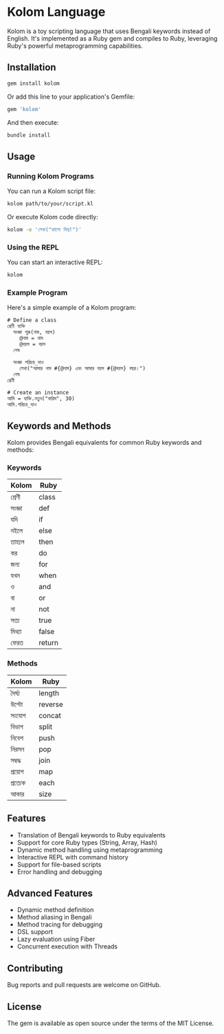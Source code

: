 # Kolom Language

Kolom is a toy scripting language that uses Bengali keywords instead of English. It's implemented as a Ruby gem and compiles to Ruby, leveraging Ruby's powerful metaprogramming capabilities.

## Installation

```bash
gem install kolom
```

Or add this line to your application's Gemfile:

```ruby
gem 'kolom'
```

And then execute:

```bash
bundle install
```

## Usage

### Running Kolom Programs

You can run a Kolom script file:

```bash
kolom path/to/your/script.kl
```

Or execute Kolom code directly:

```bash
kolom -e 'লেখা("হ্যালো বিশ্ব!")'
```

### Using the REPL

You can start an interactive REPL:

```bash
kolom
```

### Example Program

Here's a simple example of a Kolom program:

```
# Define a class
শ্রেণী ব্যক্তি
  সংজ্ঞা শুরু(নাম, বয়স)
    @নাম = নাম
    @বয়স = বয়স
  শেষ

  সংজ্ঞা পরিচয়_দাও
    লেখা("আমার নাম #{@নাম} এবং আমার বয়স #{@বয়স} বছর।")
  শেষ
শ্রেণী

# Create an instance
আমি = ব্যক্তি.নতুন("করিম", 30)
আমি.পরিচয়_দাও
```

## Keywords and Methods

Kolom provides Bengali equivalents for common Ruby keywords and methods:

### Keywords

| Kolom | Ruby |
|---------|------|
| শ্রেণী | class |
| সংজ্ঞা | def |
| যদি | if |
| নইলে | else |
| তাহলে | then |
| কর | do |
| জন্য | for |
| যখন | when |
| ও | and |
| বা | or |
| না | not |
| সত্য | true |
| মিথ্যা | false |
| ফেরত | return |

### Methods

| Kolom | Ruby |
|---------|------|
| দৈর্ঘ্য | length |
| উল্টো | reverse |
| সংযোগ | concat |
| বিভাগ | split |
| নিবেশ | push |
| নিরসন | pop |
| সম্বদ্ধ | join |
| প্রয়োগ | map |
| প্রত্যেক | each |
| আকার | size |

## Features

- Translation of Bengali keywords to Ruby equivalents
- Support for core Ruby types (String, Array, Hash)
- Dynamic method handling using metaprogramming
- Interactive REPL with command history
- Support for file-based scripts
- Error handling and debugging

## Advanced Features

- Dynamic method definition
- Method aliasing in Bengali
- Method tracing for debugging
- DSL support
- Lazy evaluation using Fiber
- Concurrent execution with Threads

## Contributing

Bug reports and pull requests are welcome on GitHub.

## License

The gem is available as open source under the terms of the MIT License.